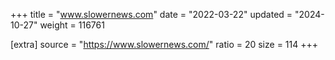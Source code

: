 +++
title = "www.slowernews.com"
date = "2022-03-22"
updated = "2024-10-27"
weight = 116761

[extra]
source = "https://www.slowernews.com/"
ratio = 20
size = 114
+++
